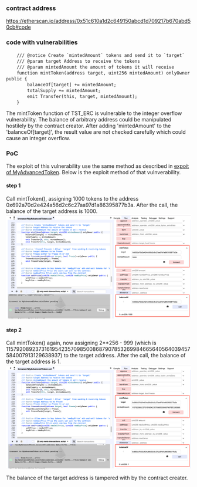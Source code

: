 ### contract address
https://etherscan.io/address/0x51c610a1d2c649150abcd1d709217b670abd50cb#code

### code with vulnerabilities
```
    /// @notice Create `mintedAmount` tokens and send it to `target`
    /// @param target Address to receive the tokens
    /// @param mintedAmount the amount of tokens it will receive
    function mintToken(address target, uint256 mintedAmount) onlyOwner public {
        balanceOf[target] += mintedAmount;
        totalSupply += mintedAmount;
        emit Transfer(this, target, mintedAmount);
    }
```

The mintToken function of TST_ERC is vulnerable to the integer overflow vulnerability. The balance of arbitrary address could be manipulated hostilely by the contract creator. After adding 'mintedAmount' to the 'balanceOf[target]', the result value are not checked carefully which could cause an integer overflow.

### PoC

The exploit of this vulnerability use the same method as described in [expoit of MyAdvancedToken](https://github.com/neo1100/ethereum_smart_contracts/tree/master/0x02dc6487991227a5cd580f88e6c32f560649d03d_MyAdvancedToken). Below is the exploit method of that vulnverability.

#### step 1
Call mintToken(), assigning 1000 tokens to the address 0x692a70d2e424a56d2c6c27aa97d1a86395877b3a. After the call, the balance of the target address is 1000.</br>
![integer_overflow_1_1.png](png/integer_overflow_1_1.png "integer_overflow_1_1.png")

#### step 2
Call mintToken() again, now assigning 2**256 - 999 (which is 115792089237316195423570985008687907853269984665640564039457584007913129638937) to the target address. After the call, the balance of the target address is 1.</br>
![integer_overflow_1_2.png](png/integer_overflow_1_2.png "integer_overflow_1_2.png")

The balance of the target address is tampered with by the contract creater.
